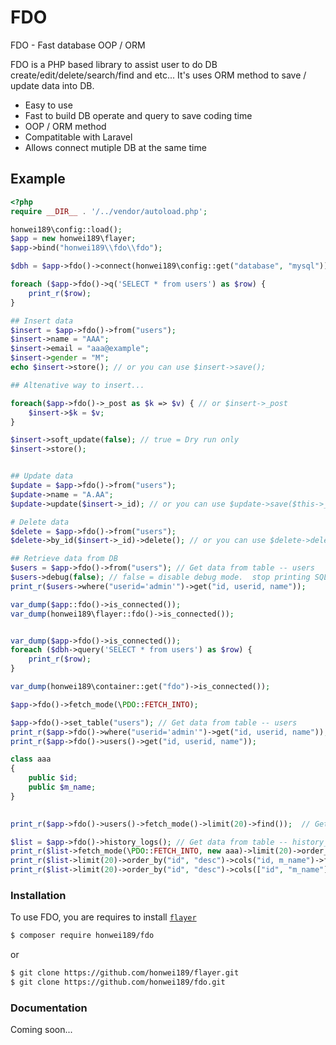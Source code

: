 # FDO

FDO - Fast database OOP / ORM 

FDO is a PHP based library to assist user to do DB create/edit/delete/search/find and etc... It's uses ORM method to save / update data into DB.

  - Easy to use
  - Fast to build DB operate and query to save coding time
  - OOP / ORM method
  - Compatitable with Laravel
  - Allows connect mutiple DB at the same time

## Example

```php
<?php
require __DIR__ . '/../vendor/autoload.php';

honwei189\config::load();
$app = new honwei189\flayer;
$app->bind("honwei189\\fdo\\fdo");

$dbh = $app->fdo()->connect(honwei189\config::get("database", "mysql"));

foreach ($app->fdo()->q('SELECT * from users') as $row) {
    print_r($row);
}

## Insert data
$insert = $app->fdo()->from("users");
$insert->name = "AAA";
$insert->email = "aaa@example";
$insert->gender = "M";
echo $insert->store(); // or you can use $insert->save();

## Altenative way to insert...

foreach($app->fdo()->_post as $k => $v) { // or $insert->_post
    $insert->$k = $v;
}

$insert->soft_update(false); // true = Dry run only
$insert->store();


## Update data
$update = $app->fdo()->from("users");
$update->name = "A.AA";
$update->update($insert->_id); // or you can use $update->save($this->_id);

# Delete data
$delete = $app->fdo()->from("users");
$delete->by_id($insert->_id)->delete(); // or you can use $delete->delete("id = ". $insert->_id);  or you can use $delete->where("id", $insert->_id)->delete();

## Retrieve data from DB
$users = $app->fdo()->from("users"); // Get data from table -- users
$users->debug(false); // false = disable debug mode.  stop printing SQL
print_r($users->where("userid='admin'")->get("id, userid, name"));

var_dump($app::fdo()->is_connected());
var_dump(honwei189\flayer::fdo()->is_connected());


var_dump($app->fdo()->is_connected());
foreach ($dbh->query('SELECT * from users') as $row) {
    print_r($row);
}

var_dump(honwei189\container::get("fdo")->is_connected());

$app->fdo()->fetch_mode(\PDO::FETCH_INTO);

$app->fdo()->set_table("users"); // Get data from table -- users
print_r($app->fdo()->where("userid='admin'")->get("id, userid, name"));
print_r($app->fdo()->users()->get("id, userid, name"));

class aaa
{
    public $id;
    public $m_name;
}

 
print_r($app->fdo()->users()->fetch_mode()->limit(20)->find());  // Get data from table -- users  with default fetch mode -- PDO::FETCH_LAZY

$list = $app->fdo()->history_logs(); // Get data from table -- history_logs
print_r($list->fetch_mode(\PDO::FETCH_INTO, new aaa)->limit(20)->order_by("id", "desc")->find("id, m_name"));
print_r($list->limit(20)->order_by("id", "desc")->cols("id, m_name")->find());
print_r($list->limit(20)->order_by("id", "desc")->cols(["id", "m_name"])->find());
```

### Installation

To use FDO, you are requires to install [`flayer`](https://github.com/honwei189/flayer.git)

```sh
$ composer require honwei189/fdo
```
or
```sh
$ git clone https://github.com/honwei189/flayer.git
$ git clone https://github.com/honwei189/fdo.git
```

### Documentation

Coming soon...
